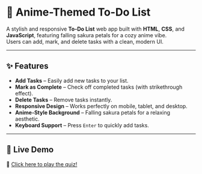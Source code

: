 # 🌸 Anime-Themed To-Do List

A stylish and responsive **To-Do List** web app built with **HTML**, **CSS**, and **JavaScript**, featuring falling sakura petals for a cozy anime vibe.  
Users can add, mark, and delete tasks with a clean, modern UI.

---

## ✨ Features

- **Add Tasks** – Easily add new tasks to your list.
- **Mark as Complete** – Check off completed tasks (with strikethrough effect).
- **Delete Tasks** – Remove tasks instantly.
- **Responsive Design** – Works perfectly on mobile, tablet, and desktop.
- **Anime-Style Background** – Falling sakura petals for a relaxing aesthetic.
- **Keyboard Support** – Press `Enter` to quickly add tasks.

---

## 🚀 Live Demo
🔗 [Click here to play the quiz!](https://YOUR_GITHUB_USERNAME.github.io/fun-quiz-game/)


